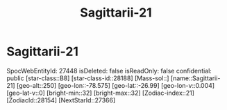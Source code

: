﻿---
title: "Sagittarii-21"
location: [-26.99,-78.575,250]
type: Station
tags:
- astro/Star

---

# Sagittarii-21

SpocWebEntityId: 27448
isDeleted: false
isReadOnly: false
confidential: public
[star-class::B8]
[star-class-id::28188]
[Mass-sol::]
[name::Sagittarii-21]
[geo-alt::250]
[geo-lon::-78.575]
[geo-lat::-26.99]
[geo-lon-v::0.004]
[geo-lat-v::0]
[bright-min::32]
[bright-max::32]
[Zodiac-index::21]
[ZodiacId::28154]
[NextStarId::27366]

